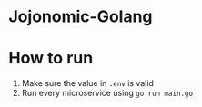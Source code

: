 # Jojonomic-Golang

# How to run
1. Make sure the value in `.env` is valid
2. Run every microservice using `go run main.go`